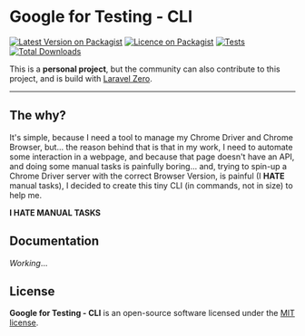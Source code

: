 # Google for Testing - CLI

[![Latest Version on Packagist](https://img.shields.io/packagist/v/asciito/google-for-testing.svg?label=Packagist&style=flat-square)](https://packagist.org/packages/asciito/google-for-testing)
[![Licence on Packagist](https://img.shields.io/packagist/l/asciito/google-for-testing.svg?label=Packagist%20License&style=flat-square)](https://packagist.org/packages/asciito/google-for-testing)
[![Tests](https://img.shields.io/github/actions/workflow/status/asciito/google-for-testing/run-tests.yml?label=Tests&style=flat-square)](https://github.com/asciito/google-for-testing/actions/workflows/run-tests.yml)
[![Total Downloads](https://img.shields.io/packagist/dt/asciito/google-for-testing.svg?label=Downloads&style=flat-square)](https://packagist.org/packages/asciito/google-for-testing)

This is a **personal project**, but the community can also contribute to this project, and is build with [Laravel Zero](https://github.com/laravel-zero/laravel-zero).

---

## The why?

It's simple, because I need a tool to manage my Chrome Driver and Chrome Browser, but... the reason behind that
is that in my work, I need to automate some interaction in a webpage, and because that page doesn't have an API, and doing some manual tasks
is painfully boring... and, trying to spin-up a Chrome Driver server
with the correct Browser Version, is painful (I **HATE** manual tasks), I decided to create this tiny CLI (in commands, not in size) to help me.

**I HATE MANUAL TASKS**

## Documentation

_Working_...

## License

**Google for Testing - CLI** is an open-source software licensed under the [MIT license](./LICENSE.md).
